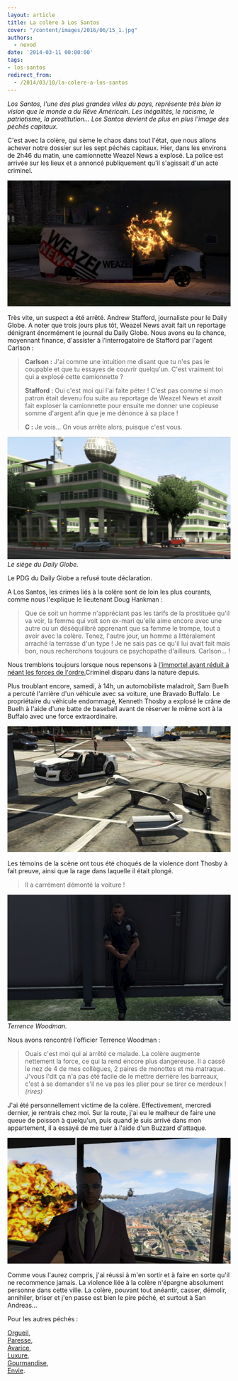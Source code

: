 ```yaml
---
layout: article
title: La colère à Los Santos
cover: "/content/images/2016/06/15_1.jpg"
authors:
  - nevod
date: '2014-03-11 00:00:00'
tags:
- los-santos
redirect_from:
  - /2014/03/10/la-colere-a-los-santos
---
```


_Los Santos, l'une des plus grandes villes du pays, représente très bien la vision que le monde a du Rêve Américain. Les inégalités, le racisme, le patriotisme, la prostitution... Los Santos devient de plus en plus l'image des péchés capitaux._

C'est avec la colère, qui sème le chaos dans tout l'état, que nous allons achever notre dossier sur les sept péchés capitaux. Hier, dans les environs de 2h46 du matin, une camionnette Weazel News a explosé. La police est arrivée sur les lieux et a annoncé publiquement qu'il s'agissait d'un acte criminel.

![](/content/images/2016/06/15.jpg)

Très vite, un suspect a été arrêté. Andrew Stafford, journaliste pour le Daily Globe. A noter que trois jours plus tôt, Weazel News avait fait un reportage dénigrant énormément le journal du Daily Globe. Nous avons eu la chance, moyennant finance, d'assister à l’interrogatoire de Stafford par l'agent Carlson :

> **Carlson :** J'ai comme une intuition me disant que tu n'es pas le coupable et que tu essayes de couvrir quelqu'un. C'est vraiment toi qui a explosé cette camionnette ?
> 
> **Stafford :** Oui c'est moi qui l'ai faite péter ! C'est pas comme si mon patron était devenu fou suite au reportage de Weazel News et avait fait exploser la camionnette pour ensuite me donner une copieuse somme d'argent afin que je me dénonce à sa place !
> 
> **C :** Je vois... On vous arrête alors, puisque c'est vous.

![Le siège du Daily Globe.](/content/images/2016/06/15_5.jpg)
_Le siège du Daily Globe._

Le PDG du Daily Globe a refusé toute déclaration.

A Los Santos, les crimes liés à la colère sont de loin les plus courants, comme nous l'explique le lieutenant Doug Hankman :

> Que ce soit un homme n'appréciant pas les tarifs de la prostituée qu'il va voir, la femme qui voit son ex-mari qu'elle aime encore avec une autre ou un déséquilibré apprenant que sa femme le trompe, tout a avoir avec la colère. Tenez, l'autre jour, un homme a littéralement arraché la terrasse d'un type ! Je ne sais pas ce qu'il lui avait fait mais bon, nous recherchons toujours ce psychopathe d'ailleurs. Carlson... !

Nous tremblons toujours lorsque nous repensons à [l'immortel ayant réduit à néant les forces de l'ordre.](/2014/01/04/un-homme-invincible-detruit-tout-sur-son-passage/)Criminel disparu dans la nature depuis.

Plus troublant encore, samedi, à 14h, un automobiliste maladroit, Sam Buelh a percuté l'arrière d'un véhicule avec sa voiture, une Bravado Buffalo. Le propriétaire du véhicule endommagé, Kenneth Thosby a explosé le crâne de Buelh à l'aide d'une batte de baseball avant de réserver le même sort à la Buffalo avec une force extraordinaire.

![](/content/images/2016/06/15_2.jpg)

Les témoins de la scène ont tous été choqués de la violence dont Thosby à fait preuve, ainsi que la rage dans laquelle il était plongé.

> Il a carrément démonté la voiture !

![Terrence Woodman.](/content/images/2016/06/15_3.jpg)
_Terrence Woodman._

Nous avons rencontré l'officier Terrence Woodman :

> Ouais c'est moi qui ai arrêté ce malade. La colère augmente nettement la force, ce qui la rend encore plus dangereuse. Il a cassé le nez de 4 de mes collègues, 2 paires de menottes et ma matraque. J'vous l'dit ça n'a pas été facile de le mettre derrière les barreaux, c'est à se demander s'il ne va pas les plier pour se tirer ce merdeux ! _(rires)_

J'ai été personnellement victime de la colère. Effectivement, mercredi dernier, je rentrais chez moi. Sur la route, j'ai eu le malheur de faire une queue de poisson à quelqu'un, puis quand je suis arrivé dans mon appartement, il a essayé de me tuer à l'aide d'un Buzzard d'attaque.

![](/content/images/2016/06/15_4.jpg)

Comme vous l'aurez compris, j'ai réussi à m'en sortir et à faire en sorte qu'il ne recommence jamais. La violence liée à la colère n'épargne absolument personne dans cette ville. La colère, pouvant tout anéantir, casser, démolir, annihiler, briser et j'en passe est bien le pire péché, et surtout à San Andreas...

Pour les autres péchés :

[Orgueil](/2014/03/08/lorgueil-a-los-santos/),  
[Paresse](/2014/02/24/la-paresse-a-los-santos/),  
[Avarice](/2014/02/22/lavarice-a-los-santos/),  
[Luxure](/2014/02/20/la-luxure-a-los-santos/),  
[Gourmandise](/2014/02/28/la-gourmandise-a-los-santos/),  
[Envie](/2014/02/26/lenvie-a-los-santos/).